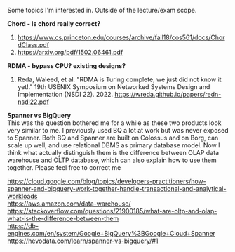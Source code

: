Some topics I'm interested in. Outside of the lecture/exam scope.</br>


**Chord - Is chord really correct?** </br>
1. https://www.cs.princeton.edu/courses/archive/fall18/cos561/docs/ChordClass.pdf </br>
2. https://arxiv.org/pdf/1502.06461.pdf </br>


**RDMA - bypass CPU? existing designs?** </br>
1. Reda, Waleed, et al. "RDMA is Turing complete, we just did not know it yet!." 19th USENIX Symposium on Networked Systems Design and Implementation (NSDI 22). 2022. https://wreda.github.io/papers/redn-nsdi22.pdf </br>


**Spanner vs BigQuery** </br>
This was the question bothered me for a while as these two products look very similar to me. I previously used BQ a lot at work but was never exposed to Spanner. Both BQ and Spanner are built on Colossus and on Borg, can scale up well, and use relational DBMS as primary database model. Now I think what actually distinguish them is the difference between OLAP data warehouse and OLTP database, which can also explain how to use them together. Please feel free to correct me</br>

https://cloud.google.com/blog/topics/developers-practitioners/how-spanner-and-bigquery-work-together-handle-transactional-and-analytical-workloads</br>
https://aws.amazon.com/data-warehouse/</br>
https://stackoverflow.com/questions/21900185/what-are-oltp-and-olap-what-is-the-difference-between-them</br>
https://db-engines.com/en/system/Google+BigQuery%3BGoogle+Cloud+Spanner</br>
https://hevodata.com/learn/spanner-vs-bigquery/#1 </br>
